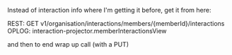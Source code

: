 Instead of interaction info where I'm getting it before, get it from here:

REST: GET v1/organisation/interactions/members/{memberId}/interactions
OPLOG: interaction-projector.memberInteractionsView

and then to end wrap up call (with a PUT)


